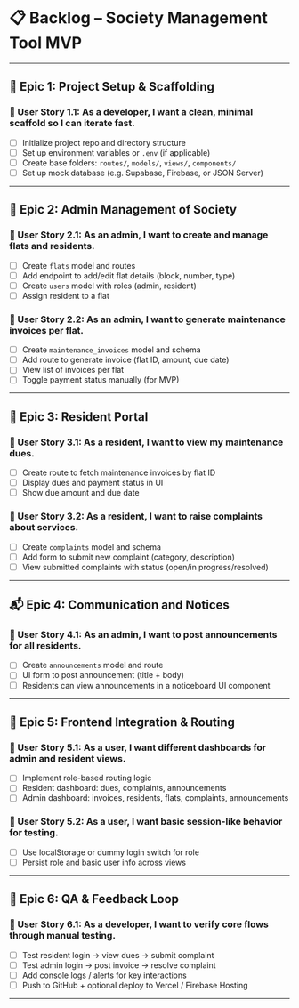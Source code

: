 # 📋 Backlog – Society Management Tool MVP

---

## 🧱 Epic 1: Project Setup & Scaffolding

### 🧩 User Story 1.1: As a developer, I want a clean, minimal scaffold so I can iterate fast.
- [ ] Initialize project repo and directory structure
- [ ] Set up environment variables or `.env` (if applicable)
- [ ] Create base folders: `routes/`, `models/`, `views/`, `components/`
- [ ] Set up mock database (e.g. Supabase, Firebase, or JSON Server)

---

## 🏢 Epic 2: Admin Management of Society

### 🧩 User Story 2.1: As an admin, I want to create and manage flats and residents.
- [ ] Create `flats` model and routes
- [ ] Add endpoint to add/edit flat details (block, number, type)
- [ ] Create `users` model with roles (admin, resident)
- [ ] Assign resident to a flat

### 🧩 User Story 2.2: As an admin, I want to generate maintenance invoices per flat.
- [ ] Create `maintenance_invoices` model and schema
- [ ] Add route to generate invoice (flat ID, amount, due date)
- [ ] View list of invoices per flat
- [ ] Toggle payment status manually (for MVP)

---

## 👤 Epic 3: Resident Portal

### 🧩 User Story 3.1: As a resident, I want to view my maintenance dues.
- [ ] Create route to fetch maintenance invoices by flat ID
- [ ] Display dues and payment status in UI
- [ ] Show due amount and due date

### 🧩 User Story 3.2: As a resident, I want to raise complaints about services.
- [ ] Create `complaints` model and schema
- [ ] Add form to submit new complaint (category, description)
- [ ] View submitted complaints with status (open/in progress/resolved)

---

## 📬 Epic 4: Communication and Notices

### 🧩 User Story 4.1: As an admin, I want to post announcements for all residents.
- [ ] Create `announcements` model and route
- [ ] UI form to post announcement (title + body)
- [ ] Residents can view announcements in a noticeboard UI component

---

## 🔌 Epic 5: Frontend Integration & Routing

### 🧩 User Story 5.1: As a user, I want different dashboards for admin and resident views.
- [ ] Implement role-based routing logic
- [ ] Resident dashboard: dues, complaints, announcements
- [ ] Admin dashboard: invoices, residents, flats, complaints, announcements

### 🧩 User Story 5.2: As a user, I want basic session-like behavior for testing.
- [ ] Use localStorage or dummy login switch for role
- [ ] Persist role and basic user info across views

---

## 🧪 Epic 6: QA & Feedback Loop

### 🧩 User Story 6.1: As a developer, I want to verify core flows through manual testing.
- [ ] Test resident login → view dues → submit complaint
- [ ] Test admin login → post invoice → resolve complaint
- [ ] Add console logs / alerts for key interactions
- [ ] Push to GitHub + optional deploy to Vercel / Firebase Hosting

---

